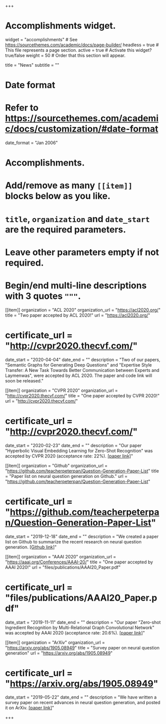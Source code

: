 +++
# Accomplishments widget.
widget = "accomplishments"  # See https://sourcethemes.com/academic/docs/page-builder/
headless = true  # This file represents a page section.
active = true  # Activate this widget? true/false
weight = 50  # Order that this section will appear.

title = "News"
subtitle = ""

# Date format
#   Refer to https://sourcethemes.com/academic/docs/customization/#date-format
date_format = "Jan 2006"

# Accomplishments.
#   Add/remove as many `[[item]]` blocks below as you like.
#   `title`, `organization` and `date_start` are the required parameters.
#   Leave other parameters empty if not required.
#   Begin/end multi-line descriptions with 3 quotes `"""`.

[[item]]
  organization = "ACL 2020"
  organization_url = "https://acl2020.org/"
  title = "Two paper accepted by ACL 2020!"
  url = "https://acl2020.org/"
  # certificate_url = "http://cvpr2020.thecvf.com/"
  date_start = "2020-04-04"
  date_end = ""
  description = "Two of our papers, \"Semantic Graphs for Generating Deep Questions\" and \"Expertise Style Transfer: A New Task Towards Better Communication between Experts and Laymenwas\", were accepted by ACL 2020. The paper and code link will soon be released."

[[item]]
  organization = "CVPR 2020"
  organization_url = "http://cvpr2020.thecvf.com/"
  title = "One paper accepted by CVPR 2020!"
  url = "http://cvpr2020.thecvf.com/"
  # certificate_url = "http://cvpr2020.thecvf.com/"
  date_start = "2020-02-23"
  date_end = ""
  description = "Our paper \"Hyperbolic Visual Embedding Learning for Zero-Shot Recognition\" was accepted by CVPR 2020 (acceptance rate: 22%). [[paper link]](http://cvpr2020.thecvf.com/)"

[[item]]
  organization = "Github"
  organization_url = "https://github.com/teacherpeterpan/Question-Generation-Paper-List"
  title = "Paper list on neural question generation on Github."
  url = "https://github.com/teacherpeterpan/Question-Generation-Paper-List"
  # certificate_url = "https://github.com/teacherpeterpan/Question-Generation-Paper-List"
  date_start = "2019-12-18"
  date_end = ""
  description = "We created a paper list on Github to summarize the recent research on neural question generation. [[Github link]](https://github.com/teacherpeterpan/Question-Generation-Paper-List)"
  
[[item]]
  organization = "AAAI 2020"
  organization_url = "https://aaai.org/Conferences/AAAI-20/"
  title = "One paper accepted by AAAI 2020!"
  url = "files/publications/AAAI20_Paper.pdf"
  # certificate_url = "files/publications/AAAI20_Paper.pdf"
  date_start = "2019-11-11"
  date_end = ""
  description = "Our paper \"Zero-shot Ingredient Recognition by Multi-Relational Graph Convolutional Network\" was accepted by AAAI 2020 (acceptance rate: 20.6%). [[paper link]](files/publications/AAAI20_Paper.pdf)"

[[item]]
  organization = "ArXiv"
  organization_url = "https://arxiv.org/abs/1905.08949"
  title = "Survey paper on neural question generation"
  url = "https://arxiv.org/abs/1905.08949"
  # certificate_url = "https://arxiv.org/abs/1905.08949"
  date_start = "2019-05-22"
  date_end = ""
  description = "We have written a survey paper on recent advances in neural question generation, and posted it on ArXiv. [[paper link]](https://arxiv.org/abs/1905.08949)"

+++
